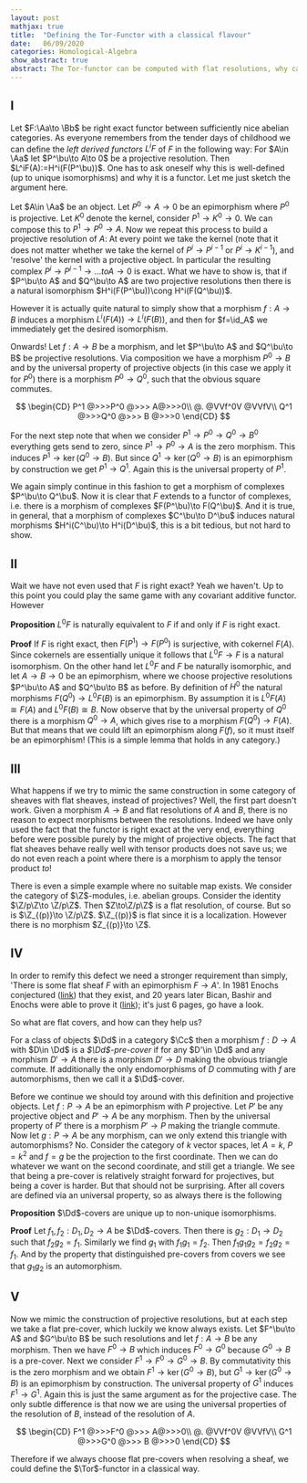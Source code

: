 ```yaml
---
layout: post
mathjax: true
title:  "Defining the Tor-Functor with a classical flavour"
date:   06/09/2020 
categories: Homological-Algebra
show_abstract: true
abstract: The Tor-functor can be computed with flat resolutions, why can't it be defined, naively, via the same?
---
```

$\DeclareMathOperator{\Tor}{Tor}$
## I
Let $F:\Aa\to \Bb$ be right exact functor between sufficiently nice abelian categories. As everyone remembers from the tender days of childhood we can define the *left derived functors* $L^iF$ of $F$ in the following way:
For $A\in \Aa$ let $P^\bu\to A\to 0$ be a projective resolution. Then $L^iF(A):=H^i(F(P^\bu))$. One has to ask oneself why this is well-defined (up to unique isomorphisms) and why it is a functor. Let me just sketch the argument here.

Let $A\in \Aa$ be an object. Let $P^0\to A\to 0$ be an epimorphism where $P^0$ is projective. Let $K^0$ denote the kernel, consider $P^1\to K^0\to 0$. We can compose this to $P^1\to P^0\to A$. Now we repeat this process to build a projective resolution of $A$: At every point we take the kernel (note that it does not matter whether we take the kernel of $P^i\to P^{i-1}$ or $P^i\to K^{i-1}$), and 'resolve' the kernel with a projective object. In particular the resulting complex $P^i\to P^{i-1}\to \ldots to A\to 0$ is exact.
What we have to show is, that if $P^\bu\to A$ and $Q^\bu\to A$ are two projective resolutions then there is a natural isomorphism $H^i(F(P^\bu))\cong H^i(F(Q^\bu))$.

However it is actually quite natural to simply show that a morphism $f:A\to B$ induces a morphism $L^i(F(A))\to L^i(F(B))$, and then for $f=\id_A$ we immediately get the desired isomorphism.

Onwards! Let $f:A\to B$ be a morphism, and let $P^\bu\to A$ and $Q^\bu\to B$ be projective resolutions. Via composition we have a morphism $P^0\to B$ and by the universal property of projective objects (in this case we apply it for $P^0$) there is a morphism $P^0\to Q^0$, such that the obvious square commutes.

$$
    \begin{CD}
        P^1 @>>>P^0 @>>> A@>>>0\\
        @. @VVf^0V @VVfV\\
        Q^1 @>>>Q^0 @>>> B @>>>0
    \end{CD}
$$

For the next step note that when we consider $P^1\to P^0\to Q^0\to B^0$ everything gets send to zero, since $P^1\to P^0\to A$ is the zero morphism. This induces $P^1\to \ker(Q^0\to B)$. But since $Q^1\to \ker(Q^0\to B)$ is an epimorphism by construction we get $P^1\to Q^1$. Again this is the universal property of $P^1$.

We again simply continue in this fashion to get a morphism of complexes $P^\bu\to Q^\bu$. Now it is clear that $F$ extends to a functor of complexes, i.e. there is a morphism of complexes $F(P^\bu)\to F(Q^\bu)$. And it is true, in general, that a morphism of complexes $C^\bu\to D^\bu$ induces natural morphisms $H^i(C^\bu)\to H^i(D^\bu)$, this is a bit tedious, but not hard to show. 


## II

Wait we have not even used that $F$ is right exact‽ Yeah we haven't. Up to this point you could play the same game with any covariant additive functor. However

**Proposition**
$L^0F$ is naturally equivalent to $F$ if and only if $F$ is right exact.

**Proof**
If $F$ is right exact, then $F(P^1)\to F(P^0)$ is surjective, with cokernel $F(A)$. Since cokernels are essentially unique it follows that $L^0F\to F$ is a natural isomorphism. 
On the other hand let $L^0F$ and $F$ be naturally isomorphic, and let $A\to B\to 0$ be an epimorphism, where we choose projective resolutions $P^\bu\to A$ and $Q^\bu\to B$ as before. By definition of $H^0$ the natural morphisms $F(Q^0)\to L^0F(B)$ is an epimorphism. By assumption it is $L^0F(A)\cong F(A)$ and $L^0F(B)\cong B$.
Now observe that by the universal property of $Q^0$ there is a morphism $Q^0\to A$, which gives rise to a morphism $F(Q^0)\to F(A)$. 
But that means that we could lift an epimorphism along $F(f)$, so it must itself be an epimorphism! (This is a simple lemma that holds in any category.)

## III

What happens if we try to mimic the same construction in some category of sheaves with flat sheaves, instead of projectives? Well, the first part doesn't work. Given a morphism $A\to B$ and flat resolutions of $A$ and $B$, there is no reason to expect morphisms between the resolutions. 
Indeed we have only used the fact that the functor is right exact at the very end, everything before were possible purely by the might of projective objects. The fact that flat sheaves behave really well with tensor products does not save us; we do not even reach a point where there is a morphism to apply the tensor product *to*!

There is even a simple example where no suitable map exists. We consider the category of $\Z$-modules, i.e. abelian groups. Consider the identity $\Z/p\Z\to \Z/p\Z$. Then $Z\to\Z/p\Z$ is a flat resolution, of course. But so is $\Z_{(p)}\to \Z/p\Z$. $\Z_{(p)}$ is flat since it is a localization. However there is no morphism $Z_{(p)}\to \Z$.

## IV

In order to remify this defect we need a stronger requirement than simply, 'There is some flat sheaf $F$ with an epimorphism $F\to A$'. In 1981 Enochs conjectured ([link](https://sci-hub.tw/https://link.springer.com/article/10.1007/BF02760849)) that they exist, and 20 years later Bican, Bashir and Enochs were able to prove it ([link](https://sci-hub.tw/10.1017/s0024609301008104)); it's just 6 pages, go have a look.

So what are flat covers, and how can they help us?

For a class of objects $\Dd$ in a category $\Cc$ then a morphism $f:D\to A$ with $D\in \Dd$ is a *$\Dd$-pre-cover* if for any $D'\in \Dd$ and any morphism $D'\to A$ there is a morphism $D'\to D$ making the obvious triangle commute.
If additionally the only endomorphisms of $D$ commuting with $f$ are automorphisms, then we call it a $\Dd$-cover.

Before we continue we should toy around with this definition and projective objects. Let $f:P\to A$ be an epimorphism with $P$ projective. Let $P'$ be any projective object and $P'\to A$ be any morphism. Then by the universal property of $P'$ there is a morphism $P'\to P$ making the triangle commute. Now let $g:P\to A$ be any morphism, can we only extend this triangle with automorphisms? No. Consider the category of $k$ vector spaces, let $A=k$, $P=k^2$ and $f=g$ be the projection to the first coordinate. Then we can do whatever we want on the second coordinate, and still get a triangle.
We see that being a pre-cover is relatively straight forward for projectives, but being a cover is harder. But that should not be surprising. After all covers are defined via an universal property, so as always there is the following

**Proposition**
$\Dd$-covers are unique up to non-unique isomorphisms.

**Proof**
Let $f_1,f_2:D_1,D_2\to A$ be $\Dd$-covers. Then there is $g_2:D_1\to D_2$ such that $f_2g_2=f_1$. Similarly we find $g_1$ with $f_1g_1=f_2$. Then $f_1g_1g_2=f_2g_2=f_1$. And by the property that distinguished pre-covers from covers we see that $g_1g_2$ is an automorphism. 

## V

Now we mimic the construction of projective resolutions, but at each step we take a flat pre-cover, which luckily we know always exists. Let $F^\bu\to A$ and $G^\bu\to B$ be such resolutions and let $f:A\to B$ be any morphism. Then we have $F^0\to B$ which induces $F^0\to G^0$ because $G^0\to B$ is a pre-cover. Next we consider $F^1\to F^0\to G^0\to B$. By commutativity this is the zero morphism and we obtain $F^1\to \ker(G^0\to B)$, but $G^1\to \ker(G^0\to B)$ is an epimorphism by construction. The universal property of $G^1$ induces $F^1\to G^1$. Again this is just the same argument as for the projective case. The only subtle difference is that now we are using the universal properties of the resolution of $B$, instead of the resolution of $A$.

$$
    \begin{CD}
        F^1 @>>>F^0 @>>> A@>>>0\\
        @. @VVf^0V @VVfV\\
        G^1 @>>>G^0 @>>> B @>>>0
    \end{CD}
$$

Therefore if we always choose flat pre-covers when resolving a sheaf, we could define the $\Tor$-functor in a classical way.





